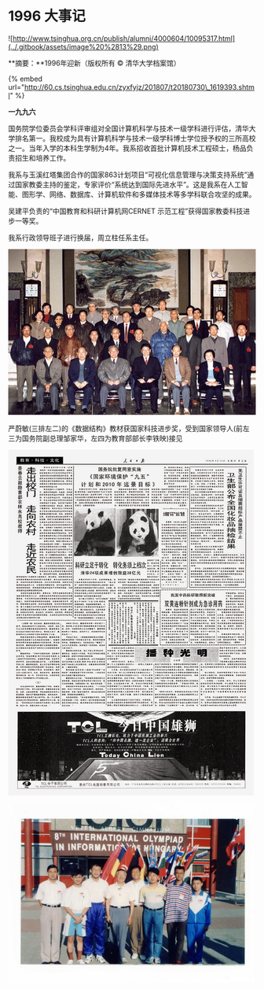 # 1996 大事记

![http://www.tsinghua.org.cn/publish/alumni/4000604/10095317.html](../.gitbook/assets/image%20%2813%29.png)

**摘要：**1996年迎新（版权所有 © 清华大学档案馆）



{% embed url="http://60.cs.tsinghua.edu.cn/zyxfyjz/201807/t20180730\_1619393.shtml" %}

**一九九六**

国务院学位委员会学科评审组对全国计算机科学与技术一级学科进行评估，清华大学排名第一。我校成为具有计算机科学与技术一级学科博士学位授予权的三所高校之一。当年入学的本科生学制为4年。我系招收首批计算机技术工程硕士，杨品负责招生和培养工作。

我系与玉溪红塔集团合作的国家863计划项目“可视化信息管理与决策支持系统”通过国家教委主持的鉴定，专家评价“系统达到国际先进水平”。这是我系在人工智能、图形学、网络、数据库、计算机软件和多媒体技术等多学科联合攻坚的成果。

吴建平负责的“中国教育和科研计算机网CERNET 示范工程”获得国家教委科技进步一等奖。

我系行政领导班子进行换届，周立柱任系主任。

![&#x4E25;&#x851A;&#x654F;\(&#x4E09;&#x6392;&#x5DE6;&#x4E8C;\)&#x7684;&#x300A;&#x6570;&#x636E;&#x7ED3;&#x6784;&#x300B;&#x6559;&#x6750;&#x83B7;&#x56FD;&#x5BB6;&#x79D1;&#x6280;&#x8FDB;&#x6B65;&#x5956;&#xFF0C;&#x53D7;&#x5230;&#x56FD;&#x5BB6;&#x9886;&#x5BFC;&#x4EBA;\(&#x524D;&#x5DE6;&#x4E09;&#x4E3A;&#x56FD;&#x52A1;&#x9662;&#x526F;&#x603B;&#x7406;&#x90B9;&#x5BB6;&#x534E;&#xFF0C;&#x5DE6;&#x56DB;&#x4E3A;&#x6559;&#x80B2;&#x90E8;&#x90E8;&#x957F;&#x674E;&#x94C1;&#x6620;\)&#x63A5;&#x89C1;](../.gitbook/assets/image%20%288%29.png)

严蔚敏\(三排左二\)的《数据结构》教材获国家科技进步奖，受到国家领导人\(前左三为国务院副总理邹家华，左四为教育部部长李铁映\)接见

![&#x300A;&#x4EBA;&#x6C11;&#x65E5;&#x62A5;&#x300B;&#x62A5;&#x9053;&#x4E2D;&#x4ECB;&#x7ECD;&#x6211;&#x6821;&#x79D1;&#x7814;&#x6210;&#x679C;&#x8F6C;&#x5316;&#x60C5;&#x51B5;&#xFF0C;&#x5176;&#x4E2D;&#x6211;&#x7CFB;&#x5B59;&#x5BB6;&#x5E7F;&#x7B49;&#x5F00;&#x53D1;&#x7684;&#x8F6F;&#x4EF6;&#xFF0C;&#x5E74;&#x521B;&#x6548;&#x76CA;&#x6570;&#x5343;&#x4E07;&#x5143;](../.gitbook/assets/image%20%2820%29.png)

![&#x9886;&#x961F;&#x5434;&#x6587;&#x864E;\(&#x5DE6;&#x56DB;\)&#x548C;&#x859B;&#x5B8F;&#x7199; \(&#x5DE6;&#x4E94;\) &#x7387;&#x9886;&#x7684;&#x56FD;&#x9645;&#x4FE1;&#x606F;&#x5B66;&#x5965;&#x6797;&#x5339;&#x514B;&#x4E2D;&#x56FD;&#x4EE3;&#x8868;&#x961F;](../.gitbook/assets/image%20%287%29.png)









